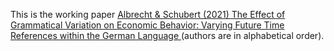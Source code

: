 This is the working paper [Albrecht & Schubert (2021) The Effect of Grammatical Variation on Economic Behavior: Varying Future Time References within the German Language ](https://github.com/mhschubert/Portfolio/blob/main/online_experiment/pdf/Albrecht_Schubert_2021.pdf) (authors are in alphabetical order).
